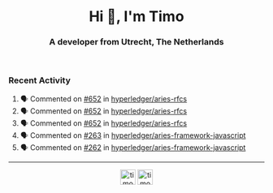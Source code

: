 <h1 align="center">Hi 👋, I'm Timo</h1>
<h3 align="center">A developer from Utrecht, The Netherlands</h3>
<br/>
<!-- https://github.com/rahuldkjain/github-profile-readme-generator --!>

<!--  <p align="left"><img src="https://github-readme-stats.vercel.app/api?username=timoglastra&show_icons=true&count_private=true&" alt="timoglastra" /></p> --!>

<!--
Github language stats
<p align="left"><img src="https://github-readme-stats.vercel.app/api/top-langs/?username=timoglastra&layout=compact" alt="timoglastra" /><p>
-->

<!-- Codestats language stats -->
<!-- <p align="left"><img src="https://codestats-readme.vercel.app/api/top-langs/?username=timoglastra&layout=compact&language_count=12" alt="timoglastra" /><p>    --!>
  
<h3>Recent Activity</h3>

<!--START_SECTION:activity-->
1. 🗣 Commented on [#652](https://github.com/hyperledger/aries-rfcs/issues/652) in [hyperledger/aries-rfcs](https://github.com/hyperledger/aries-rfcs)
2. 🗣 Commented on [#652](https://github.com/hyperledger/aries-rfcs/issues/652) in [hyperledger/aries-rfcs](https://github.com/hyperledger/aries-rfcs)
3. 🗣 Commented on [#652](https://github.com/hyperledger/aries-rfcs/issues/652) in [hyperledger/aries-rfcs](https://github.com/hyperledger/aries-rfcs)
4. 🗣 Commented on [#263](https://github.com/hyperledger/aries-framework-javascript/issues/263) in [hyperledger/aries-framework-javascript](https://github.com/hyperledger/aries-framework-javascript)
5. 🗣 Commented on [#262](https://github.com/hyperledger/aries-framework-javascript/issues/262) in [hyperledger/aries-framework-javascript](https://github.com/hyperledger/aries-framework-javascript)
<!--END_SECTION:activity-->

---

<p align="center">
<a href="https://twitter.com/timoglastra" target="blank"><img align="center" src="https://cdn.jsdelivr.net/npm/simple-icons@3.0.1/icons/twitter.svg" alt="timoglastra" height="30" width="30" /></a>
<a href="https://linkedin.com/in/timoglastra" target="blank"><img align="center" src="https://cdn.jsdelivr.net/npm/simple-icons@3.0.1/icons/linkedin.svg" alt="timoglastra" height="30" width="30" /></a>
</p>




